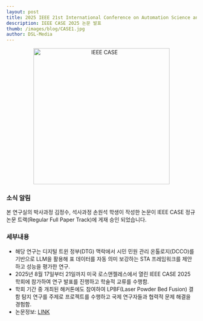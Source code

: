 ```yaml
---
layout: post
title: 2025 IEEE 21st International Conference on Automation Science and Engineering (CASE) 논문 발표
description: IEEE CASE 2025 논문 발표
thumb: /images/blog/CASE1.jpg
author: DSL-Media
---
```


<div  align='center'>
<figure> 
    <img src="/images/blog/CASE2.jpg" alt="IEEE CASE" style="width:360px; height:360px;">
    <figcaption align='center'></figcaption>
</figure>
</div>

### 소식 알림
본 연구실의 박사과정 김정수, 석사과정 손원석 학생이 작성한 논문이 IEEE CASE 정규 논문 트랙(Regular Full Paper Track)에 게재 승인 되었습니다.

### 세부내용
- 해당 연구는 디지털 트윈 정부(DTG) 맥락에서 시민 민원 관리 온톨로지(DCCO)를 기반으로 LLM을 활용해 표 데이터를 자동 의미 보강하는 STA 프레임워크를 제안하고 성능을 평가한 연구.
- 2025년 8월 17일부터 21일까지 미국 로스앤젤레스에서 열린 IEEE CASE 2025 학회에 참가하여 연구 발표를 진행하고 학술적 교류를 수행함.
- 학회 기간 중 개최된 해커톤에도 참여하여 LPBF(Laser Powder Bed Fusion) 결함 탐지 연구를 주제로 프로젝트를 수행하고 국제 연구자들과 협력적 문제 해결을 경험함.
- 논문정보: [LINK](https://www.datasciencelabs.org/papers/CASE2025-Model-Agnostic-Table-Augmentation-with-LLMs-and-Ontologies/)

